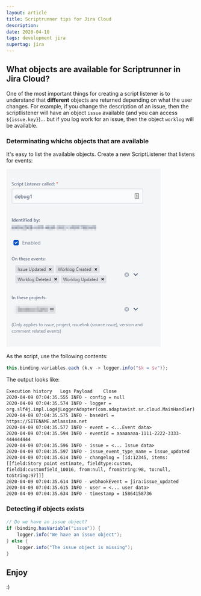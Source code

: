 ```yaml
---
layout: article
title: Scriptrunner tips for Jira Cloud
description:
date: 2020-04-10
tags: development jira
supertag: jira
---
```


## What objects are available for Scriptrunner in Jira Cloud?

One of the most important things for creating a script listener is to understand that **different** objects are returned depending on what the user changes. For example, if you change the description of an issue, then the scriptlistener will have an object ```issue``` available (and you can access ```${issue.key}```)... but if you log work for an issue, then the object ```worklog``` will be available.

### Determinating whichs objects that are available

It's easy to list the available objects. Create a new ScriptListener that listens for events:

![pic](2020-04-09-09-08-36.png)

As the script, use the following contents:

```groovy
this.binding.variables.each {k,v -> logger.info("$k = $v")};
```

The output looks like:

```text
Execution history   Logs Payload    Close
2020-04-09 07:04:35.555 INFO - config = null
2020-04-09 07:04:35.574 INFO - logger = org.slf4j.impl.Log4jLoggerAdapter(com.adaptavist.sr.cloud.MainHandler)
2020-04-09 07:04:35.575 INFO - baseUrl = https://SITENAME.atlassian.net
2020-04-09 07:04:35.577 INFO - event = <...Event data>
2020-04-09 07:04:35.594 INFO - eventId = aaaaaaaa-1111-2222-3333-444444444
2020-04-09 07:04:35.596 INFO - issue = <... Issue data>
2020-04-09 07:04:35.597 INFO - issue_event_type_name = issue_updated
2020-04-09 07:04:35.614 INFO - changelog = [id:12345, items:[[field:Story point estimate, fieldtype:custom, fieldId:customfield_10016, from:null, fromString:98, to:null, toString:97]]]
2020-04-09 07:04:35.614 INFO - webhookEvent = jira:issue_updated
2020-04-09 07:04:35.615 INFO - user = <... user data>
2020-04-09 07:04:35.634 INFO - timestamp = 15864158736
````

### Detecting if objects exists

```groovy
// Do we have an issue object?
if (binding.hasVariable("issue")) {
    logger.info("We have an issue object");
} else {
    logger.info("The issue object is missing");
}
```

## Enjoy

:)
